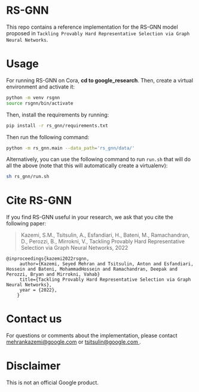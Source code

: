 # RS-GNN

This repo contains a reference implementation for the RS-GNN model proposed
in `Tackling Provably Hard Representative Selection via Graph Neural Networks`.


# Usage

For running RS-GNN on Cora, **cd to google_research**. Then, create a virtual environment and activate it:
```bash
python -m venv rsgnn
source rsgnn/bin/activate
```

Then, install the requirements by running:
```bash
pip install -r rs_gnn/requirements.txt
```

Then run the following command:

```bash
python -m rs_gnn.main --data_path='rs_gnn/data/'
```

Alternatively, you can use the following command to run `run.sh` that will do all the above (note that this will automatically create a virtualenv):

```bash
sh rs_gnn/run.sh
```

# Cite RS-GNN

If you find RS-GNN useful in your research, we ask that you cite the following paper:

> Kazemi, S.M., Tsitsulin, A., Esfandiari, H., Bateni, M., Ramachandran, D., Perozzi, B., Mirrokni, V.,
> Tackling Provably Hard Representative Selection via Graph Neural Networks,
> 2022
```
@inproceedings{kazemi2022rsgnn,
     author={Kazemi, Seyed Mehran and Tsitsulin, Anton and Esfandiari, Hossein and Bateni, MohammadHossein and Ramachandran, Deepak and Perozzi, Bryan and Mirrokni, Vahab}
     title={Tackling Provably Hard Representative Selection via Graph Neural Networks},
     year = {2022},
    }
```

# Contact us

For questions or comments about the implementation, please contact [mehrankazemi@google.com](mailto:mehrankazemi@google.com) or [tsitsulin@google.com ](mailto:tsitsulin@google.com ).

# Disclaimer

This is not an official Google product.
